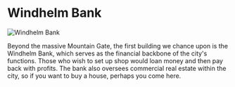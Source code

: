 # Windhelm Bank

![](/windhelm/pics/bank.png?raw=true "Windhelm Bank")

Beyond the massive Mountain Gate, the first building we chance upon is the Windhelm Bank, which serves as the financial backbone of the city's functions. Those who wish to set up shop would loan money and then pay back with profits. The bank also oversees commercial real estate within the city, so if you want to buy a house, perhaps you come here.
